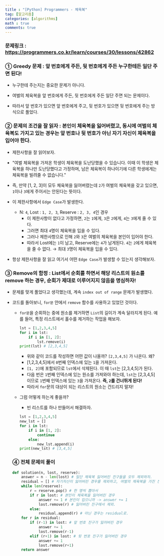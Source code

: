 ```yaml
---
title : "[Python] Programmers - 체육복"
tag: [알고리즘]
categories: [algorithms]
math : true
comments: true
---
```


### 문제링크 : https://programmers.co.kr/learn/courses/30/lessons/42862

### ① Greedy 문제 : 앞 번호에게 주든, 뒷 번호에게 주든 누구한테든 일단 주면 된다!

- 누구한테 주는지는 중요한 문제가 아니다. 

- 여벌의 체육복을 앞 번호에게 주든, 뒷 번호에게 주든 일단 주면 되는 문제이다.

- 따라서 앞 번호가 있으면 앞 번호에게 주고, 뒷 번호가 있으면 뒷 번호에게 주는 방식으로 풀었다.

  

### ② 문제의 조건을 잘 읽자 : 본인이 체육복을 잃어버렸고, 동시에 여벌의 체육복도 가지고 있는 경우는 앞 번호나 뒷 번호가 아닌 자기 자신이 체육복을 입어야 한다.

- 제한사항을 잘 읽어보자.

- "여벌 체육복을 가져온 학생이 체육복을 도난당했을 수 있습니다. 이때 이 학생은 체육복을 하나만 도난당했다고 가정하며, 남은 체육복이 하나이기에 다른 학생에게는 체육복을 빌려줄 수 없습니다."

- 즉, 만약 [1, 2, 3]이 모두 체육복을 잃어버렸는데 `2`가 여벌의 체육복을 갖고 있으면, `1`이나 `3`에게 주어서는 안된다는 뜻이다.

- 이 제한사항에서 `Edge Case`가 발생한다.

  - N: `4`, Lost : `1, 2, 3`, Reserve : `2, 3, 4`인 경우 
    - 이 제한사항이 없다고 가정하면, `2`는 `1`에게, `3`은 `2`에게, `4`는 `3`에게 줄 수 있다. 
    - 그러면 최대 `4`명이 체육복을 입을 수 있다.
    - 그러나 제한사항으로 인해 `2`와 `3`은 여벌의 체육복을 본인이 입어야 한다. 
    - 따라서 Lost에는 `1`이 남고, Reserve에는 `4`가 남게된다. `4`는 `2`에게 체육복을 줄 수 없다. → 최대 `3`명이 체육복을 입을 수 있다.

- 항상 제한사항을 잘 읽고 여기서 어떤 `Edge Case`가 발생할 수 있는지 생각해보자.

  

### ③ Remove의 함정 :  List에서 순회를 하면서 해당 리스트의 원소를 remove 하는 경우, 순회가 제대로 이루어지지 않음을 명심하자!

- 문제를 맞게 풀었다고 생각했는데, 계속 `index out of range` 문제가 발생했다.

- 코드를 돌아보니, `for문` 안에서 `remove` 함수를 사용하고 있었던 것이다.

  - `for문`을 순회하는 중에 원소를 제거하면 `List`의 길이가 계속 달라지게 된다. 예를 들어, 특정 리스트에서 홀수를 제거하는 작업을 해보자.

    ```python
    lst = [1,2,3,4,5]
    for i in lst:
        if i in [1, 2]:
            lst.remove(i)
    print(lst) # [2,3,4,5]
    ```

    - 위와 같이 코드를 작성하면 어떤 값이 나올까? `[2,3,4,5]` 가 나온다. 왜?
    - [1,2,3,4,5]에서 `0`번째 인덱스에 있는 `1`을 가져온다.
    - `[1, 2]`에 포함되므로 `lst`에서 삭제된다. 이 때 `lst`는 [2,3,4,5]가 된다.
    - 다음 번은 `1`번째 인덱스에 있는 원소를 가져와야 하는데, `lst`는 [2,3,4,5]이므로 `1`번째 인덱스에 있는 `3`을 가져온다. **즉, `2`를 건너뛰게 된다!**
    - 따라서 `for`문의 대상이 되는 리스트의 원소는 건드리지 말자!

  - 그럼 어떻게 하는게 좋을까?

    - 빈 리스트를 하나 만들어서 해결하자.

    ```python
    lst = [1,2,3,4,5]
    new_lst = []
    for i in lst:
    	if i in [1, 2]:
    		continue
    	else:
    		new_lst.append(i)
    print(new_lst) # [3,4,5]
    ```

  ### ④ 전체 문제의 풀이

  ```python
  def solution(n, lost, reserve):
      answer = n - len(lost) # 일단 체육복 잃어버린 친구들을 모두 제외하자.
      residual = [] # 자기자신이 잃어버린 경우를 제외하고, 여벌의 체육복을 가진 친구들을 넣는 리스트.
      while len(reserve):
          r = reserve.pop() # 한 명씩 뽑아서
          if r in lost: # 본인이 체육복을 잃어버린 경우
              answer += 1 # 본인이 입으니까 -> answer += 1
              lost.remove(r) # 잃어버린 친구에서 제외.
          else:
              residual.append(r) # 아닌 경우는 residual로.
      for r in residual:
          if (r-1) in lost: # 앞 번호 친구가 잃어버린 경우
              answer += 1
              lost.remove(r-1)
          elif (r+1) in lost: # 뒷 번호 친구가 잃어버린 경우
              answer += 1
              lost.remove(r+1)
      return answer
  ```

  
